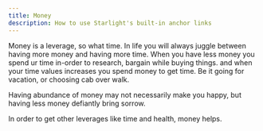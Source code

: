```yaml
---
title: Money
description: How to use Starlight's built-in anchor links
---
```


Money is a leverage, so what time. In life you will always juggle between having more money and having more time. When you have less money you spend ur time in-order to research, bargain while buying things. and when your time values increases you spend money to get time. Be it going for vacation, or choosing cab over walk.

Having abundance of money may not necessarily make you happy, but having less money defiantly bring sorrow.

In order to get other leverages like time and health, money helps.
